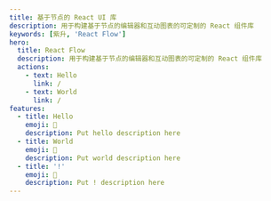 ```yaml
---
title: 基于节点的 React UI 库
description: 用于构建基于节点的编辑器和互动图表的可定制的 React 组件库
keywords: [紫升, 'React Flow']
hero:
  title: React Flow
  description: 用于构建基于节点的编辑器和互动图表的可定制的 React 组件库
  actions:
    - text: Hello
      link: /
    - text: World
      link: /
features:
  - title: Hello
    emoji: 💎
    description: Put hello description here
  - title: World
    emoji: 🌈
    description: Put world description here
  - title: '!'
    emoji: 🚀
    description: Put ! description here
---
```

